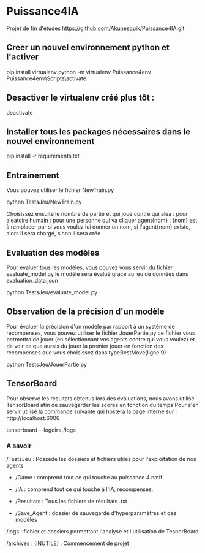 # Puissance4IA
Projet de fin d'études
https://github.com/Akunesquik/Puissance4IA.git

## Creer un nouvel environnement python et l'activer
pip install virtualenv
python -m virtualenv Puissance4env 
Puissance4env\Scripts\activate

## Desactiver le virtualenv créé plus tôt : 
deactivate


## Installer tous les packages nécessaires dans le nouvel environnement

pip install -r requirements.txt

## Entrainement
Vous pouvez utiliser le fichier NewTrain.py

python TestsJeu/NewTrain.py

Choisissez ensuite le nombre de partie et qui joue contre qui
alea : pour aleatoire
humain : pour une personne qui va cliquer
agent{nom} : {nom} est à remplacer par si vous voulez lui donner un nom, si l'agent{nom} existe, alors il sera chargé, sinon il sera crée


## Evaluation des modèles
Pour evaluer tous les modèles, vous pouvez vous servir du fichier evaluate_model.py
le modèle sera évalué grace au jeu de données dans evaluation_data.json

python TestsJeu/evaluate_model.py


## Observation de la précision d'un modèle
Pour évaluer la précision d'un modele par rapport à un système de récompenses,
vous pouvez utiliser le fichier JouerPartie.py
ce fichier vous permettra de jouer (en sélectionnant vos agents contre qui vous voulez) et de voir ce que aurais du jouer la premier jouer en fonction des recompenses que vous choisissez dans typeBestMove(ligne 9)

python TestsJeu/JouerPartie.py

## TensorBoard
Pour observé les résultats obtenus lors des évaluations, nous avons utilisé TensorBoard afin de sauvegarder les scores en fonction du temps
Pour s'en servir utilisé la commande suivante qui hostera la page interne sur : http://localhost:6006

tensorboard --logdir=./logs


### A savoir

/TestsJeu : Posséde les dossiers et fichiers utiles pour l'exploitation de nos agents

- /Game : comprend tout ce qui touche au puissance 4 natif

- /IA : comprend tout ce qui touche à l'IA, recompenses.

- /Resultats : Tous les fichiers de résultats .txt

- /Save_Agent : dossier de sauvegarde d'hyperparamètres et des modèles

/logs : fichier et dossiers permettant l'analyse et l'utilisation de TesnorBoard

/archives : (INUTILE) : Commencement de projet



